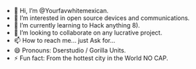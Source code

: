 - 👋 Hi, I’m @Yourfavwhitemexican.
- 👀 I’m interested in open source devices and communications.
- 🌱 I’m currently learning to Hack anything 8).
- 💞️ I’m looking to collaborate on any lucrative project.
- 📫 How to reach me... just Ask for...
- 😄 Pronouns: Dserstudio / Gorilla Units.
- ⚡ Fun fact: From the hottest city in the World NO CAP.

<!---
Yourfavwhitemexican/Yourfavwhitemexican is a ✨ special ✨ repository because its `README.md` (this file) appears on your GitHub profile.
You can click the Preview link to take a look at your changes.
--->
